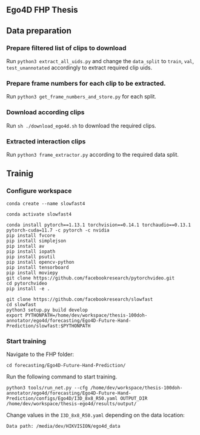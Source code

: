 ## Ego4D FHP Thesis 

## Data preparation

### Prepare filtered list of clips to download
Run `python3 extract_all_uids.py` and change the `data_split` to `train`, `val`, `test_unannotated` accordingly to extract required clip uids.

### Prepare frame numbers for each clip to be extracted.
Run `python3 get_frame_numbers_and_store.py` for each split.

### Download according clips
Run `sh ./download_ego4d.sh` to download the required clips.

### Extracted interaction clips
Run `python3 frame_extractor.py` according to the required data split.

## Trainig

### Configure workspace

```shell
conda create --name slowfast4
```

```shell
conda activate slowfast4
```

```shell
conda install pytorch==1.13.1 torchvision==0.14.1 torchaudio==0.13.1 pytorch-cuda=11.7 -c pytorch -c nvidia
pip install fvcore
pip install simplejson
pip install av
pip install iopath
pip install psutil
pip install opencv-python
pip install tensorboard
pip install moviepy
git clone https://github.com/facebookresearch/pytorchvideo.git
cd pytorchvideo
pip install -e .
```

```shell
git clone https://github.com/facebookresearch/slowfast
cd slowfast
python3 setup.py build develop
export PYTHONPATH=/home/dev/workspace/thesis-100doh-annotator/ego4d/forecasting/Ego4D-Future-Hand-Prediction/slowfast:$PYTHONPATH
```

### Start training

Navigate to the FHP folder:
```shell
cd forecasting/Ego4D-Future-Hand-Prediction/
```

Run the following command to start training.
```shell
python3 tools/run_net.py --cfg /home/dev/workspace/thesis-100doh-annotator/ego4d/forecasting/Ego4D-Future-Hand-Prediction/configs/Ego4D/I3D_8x8_R50.yaml OUTPUT_DIR /home/dev/workspace/thesis-ego4d/results/output/
```

Change values in the `I3D_8x8_R50.yaml` depending on the data location:
```
Data path: /media/dev/HIKVISION/ego4d_data
```